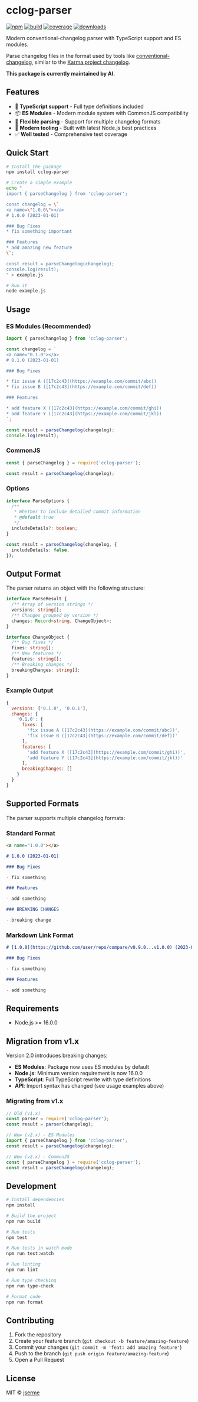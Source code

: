 # cclog-parser

[![npm][npm-img]][npm-url] [![build][build-img]][build-url] [![coverage][coverage-img]][coverage-url] [![downloads][downloads-img]][npm-url]

Modern conventional-changelog parser with TypeScript support and ES modules.

Parse changelog files in the format used by tools like [conventional-changelog](https://github.com/conventional-changelog/conventional-changelog), similar to the [Karma project changelog](https://github.com/karma-runner/karma/blob/master/CHANGELOG.md).

**This package is currently maintained by AI.**

## Features

- 🎯 **TypeScript support** - Full type definitions included
- 📦 **ES Modules** - Modern module system with CommonJS compatibility
- 🔧 **Flexible parsing** - Support for multiple changelog formats
- 🚀 **Modern tooling** - Built with latest Node.js best practices
- ✅ **Well tested** - Comprehensive test coverage

## Quick Start

```bash
# Install the package
npm install cclog-parser

# Create a simple example
echo "
import { parseChangelog } from 'cclog-parser';

const changelog = \`
<a name=\"1.0.0\"></a>
# 1.0.0 (2023-01-01)

### Bug Fixes
* fix something important

### Features
* add amazing new feature
\`;

const result = parseChangelog(changelog);
console.log(result);
" > example.js

# Run it
node example.js
```

## Usage

### ES Modules (Recommended)

```typescript
import { parseChangelog } from 'cclog-parser';

const changelog = `
<a name="0.1.0"></a>
# 0.1.0 (2023-01-01)

### Bug Fixes

* fix issue A ([17c2c43](https://example.com/commit/abc))
* fix issue B ([17c2c43](https://example.com/commit/def))

### Features

* add feature X ([17c2c43](https://example.com/commit/ghi))
* add feature Y ([17c2c43](https://example.com/commit/jkl))
`;

const result = parseChangelog(changelog);
console.log(result);
```

### CommonJS

```javascript
const { parseChangelog } = require('cclog-parser');

const result = parseChangelog(changelog);
```

### Options

```typescript
interface ParseOptions {
  /**
   * Whether to include detailed commit information
   * @default true
   */
  includeDetails?: boolean;
}

const result = parseChangelog(changelog, {
  includeDetails: false,
});
```

## Output Format

The parser returns an object with the following structure:

```typescript
interface ParseResult {
  /** Array of version strings */
  versions: string[];
  /** Changes grouped by version */
  changes: Record<string, ChangeObject>;
}

interface ChangeObject {
  /** Bug fixes */
  fixes: string[];
  /** New features */
  features: string[];
  /** Breaking changes */
  breakingChanges: string[];
}
```

### Example Output

```javascript
{
  versions: ['0.1.0', '0.0.1'],
  changes: {
    '0.1.0': {
      fixes: [
        'fix issue A ([17c2c43](https://example.com/commit/abc))',
        'fix issue B ([17c2c43](https://example.com/commit/def))'
      ],
      features: [
        'add feature X ([17c2c43](https://example.com/commit/ghi))',
        'add feature Y ([17c2c43](https://example.com/commit/jkl))'
      ],
      breakingChanges: []
    }
  }
}
```

## Supported Formats

The parser supports multiple changelog formats:

### Standard Format

```markdown
<a name="1.0.0"></a>

# 1.0.0 (2023-01-01)

### Bug Fixes

- fix something

### Features

- add something

### BREAKING CHANGES

- breaking change
```

### Markdown Link Format

```markdown
# [1.0.0](https://github.com/user/repo/compare/v0.9.0...v1.0.0) (2023-01-01)

### Bug Fixes

- fix something

### Features

- add something
```

## Requirements

- Node.js >= 16.0.0

## Migration from v1.x

Version 2.0 introduces breaking changes:

- **ES Modules**: Package now uses ES modules by default
- **Node.js**: Minimum version requirement is now 16.0.0
- **TypeScript**: Full TypeScript rewrite with type definitions
- **API**: Import syntax has changed (see usage examples above)

### Migrating from v1.x

```javascript
// Old (v1.x)
const parser = require('cclog-parser');
const result = parser(changelog);

// New (v2.x) - ES Modules
import { parseChangelog } from 'cclog-parser';
const result = parseChangelog(changelog);

// New (v2.x) - CommonJS
const { parseChangelog } = require('cclog-parser');
const result = parseChangelog(changelog);
```

## Development

```bash
# Install dependencies
npm install

# Build the project
npm run build

# Run tests
npm test

# Run tests in watch mode
npm run test:watch

# Run linting
npm run lint

# Run type checking
npm run type-check

# Format code
npm run format
```

## Contributing

1. Fork the repository
2. Create your feature branch (`git checkout -b feature/amazing-feature`)
3. Commit your changes (`git commit -m 'feat: add amazing feature'`)
4. Push to the branch (`git push origin feature/amazing-feature`)
5. Open a Pull Request

## License

MIT © [jserme](http://jser.me/)

[npm-img]: https://badgen.net/npm/v/cclog-parser
[npm-url]: https://npmjs.com/package/cclog-parser
[build-img]: https://github.com/jserme/cclog-parser/workflows/CI/badge.svg
[build-url]: https://github.com/jserme/cclog-parser/actions
[coverage-img]: https://codecov.io/gh/jserme/cclog-parser/branch/master/graph/badge.svg
[coverage-url]: https://codecov.io/gh/jserme/cclog-parser
[downloads-img]: https://img.shields.io/npm/dm/cclog-parser.svg
